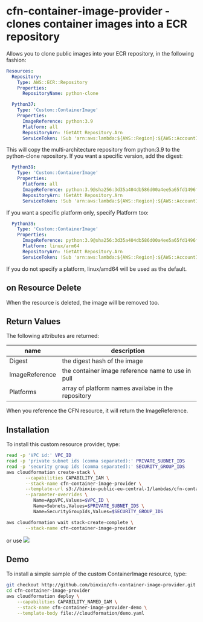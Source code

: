 cfn-container-image-provider - clones container images into a ECR repository
===============================================================================
Allows you to clone public images into your ECR repository, in the following fashion:

```yaml
Resources:
  Repository:
    Type: AWS::ECR::Repository
    Properties:
      RepositoryName: python-clone

  Python37:
    Type: 'Custom::ContainerImage'
    Properties:
      ImageReference: python:3.9
      Platform: all
      RepositoryArn: !GetAtt Repository.Arn
      ServiceToken: !Sub 'arn:aws:lambda:${AWS::Region}:${AWS::AccountId}:function:cfn-container-image-provider'
```
This will copy the multi-architecture repository from python:3.9 to the python-clone repository. If you
want a specific version, add the digest:

```yaml
  Python39:
    Type: 'Custom::ContainerImage'
    Properties:
      Platform: all
      ImageReference: python:3.9@sha256:3d35a404db586d00a4ee5a65fd1496fe019ed4bdc068d436a67ce5b64b8b9659
      RepositoryArn: !GetAtt Repository.Arn
      ServiceToken: !Sub 'arn:aws:lambda:${AWS::Region}:${AWS::AccountId}:function:cfn-container-image-provider'
```

If you want a specific platform only, specify Platform too:
```yaml
  Python39:
    Type: 'Custom::ContainerImage'
    Properties:
      ImageReference: python:3.9@sha256:3d35a404db586d00a4ee5a65fd1496fe019ed4bdc068d436a67ce5b64b8b9659
      Platform: linux/arm64
      RepositoryArn: !GetAtt Repository.Arn
      ServiceToken: !Sub 'arn:aws:lambda:${AWS::Region}:${AWS::AccountId}:function:cfn-container-image-provider'
```

If you do not specify a platform, linux/amd64 will be used as the default.

## on Resource Delete
When the resource is deleted, the image will be removed too.

## Return Values
The following attributes are returned:

| name           | description                                        |
|----------------|----------------------------------------------------|
| Digest         | the digest hash of the image                       |
| ImageReference | the container image reference name to use in pull  |
| Platforms      | array of platform names availabe in the repository |

When you reference the CFN resource, it will return the ImageReference.

## Installation
To install this custom resource provider, type:

```bash
read -p 'VPC id:' VPC_ID
read -p 'private subnet ids (comma separated):' PRIVATE_SUBNET_IDS
read -p 'security group ids (comma separated):' SECURITY_GROUP_IDS
aws cloudformation create-stack \
       --capabilities CAPABILITY_IAM \
       --stack-name cfn-container-image-provider \
       --template-url s3://binxio-public-eu-central-1/lambdas/cfn-container-image-provider-0.4.0.yaml \
       --parameter-overrides \
          Name=AppVPC,Values=$VPC_ID \
          Name=Subnets,Values=$PRIVATE_SUBNET_IDS \
          Name=SecurityGroupIds,Values=$SECURITY_GROUP_IDS

aws cloudformation wait stack-create-complete \
       --stack-name cfn-container-image-provider
```
or use [![](https://s3.amazonaws.com/cloudformation-examples/cloudformation-launch-stack.png)](https://console.aws.amazon.com/cloudformation/home?region=eu-central-1#/stacks/new?stackName=cfn-container-image-provider&templateURL=https://binxio-public-eu-central-1.s3.amazonaws.com/lambdas/cfn-container-image-provider-0.4.0.yaml)

## Demo
To install a simple sample of the custom ContainerImage resource, type:

```sh
git checkout http://github.com/binxio/cfn-container-image-provider.git
cd cfn-container-image-provider
aws cloudformation deploy \
    --capabilities CAPABILITY_NAMED_IAM \
    --stack-name cfn-container-image-provider-demo \
    --template-body file://cloudformation/demo.yaml
```

